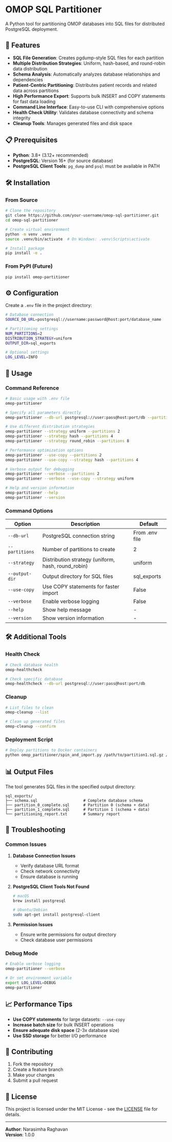 # OMOP SQL Partitioner

A Python tool for partitioning OMOP databases into SQL files for distributed PostgreSQL deployment.

## 🚀 Features

- **SQL File Generation**: Creates pgdump-style SQL files for each partition
- **Multiple Distribution Strategies**: Uniform, hash-based, and round-robin data distribution
- **Schema Analysis**: Automatically analyzes database relationships and dependencies
- **Patient-Centric Partitioning**: Distributes patient records and related data across partitions
- **High Performance Export**: Supports bulk INSERT and COPY statements for fast data loading
- **Command Line Interface**: Easy-to-use CLI with comprehensive options
- **Health Check Utility**: Validates database connectivity and schema integrity
- **Cleanup Tools**: Manages generated files and disk space

## 📋 Prerequisites

- **Python**: 3.8+ (3.12+ recommended)
- **PostgreSQL**: Version 16+ (for source database)
- **PostgreSQL Client Tools**: `pg_dump` and `psql` must be available in PATH

## 🛠️ Installation

### From Source
```bash
# Clone the repository
git clone https://github.com/your-username/omop-sql-partitioner.git
cd omop-sql-partitioner

# Create virtual environment
python -m venv .venv
source .venv/bin/activate  # On Windows: .venv\Scripts\activate

# Install package
pip install -e .
```

### From PyPI (Future)
```bash
pip install omop-partitioner
```

## ⚙️ Configuration

Create a `.env` file in the project directory:

```bash
# Database connection
SOURCE_DB_URL=postgresql://username:password@host:port/database_name

# Partitioning settings
NUM_PARTITIONS=2
DISTRIBUTION_STRATEGY=uniform
OUTPUT_DIR=sql_exports

# Optional settings
LOG_LEVEL=INFO
```

## 🚀 Usage

### Command Reference

```bash
# Basic usage with .env file
omop-partitioner

# Specify all parameters directly
omop-partitioner --db-url postgresql://user:pass@host:port/db --partitions 4 --output-dir my_partitions

# Use different distribution strategies
omop-partitioner --strategy uniform --partitions 2
omop-partitioner --strategy hash --partitions 4
omop-partitioner --strategy round_robin --partitions 8

# Performance optimization options
omop-partitioner --use-copy --partitions 2
omop-partitioner --use-copy --strategy hash --partitions 4

# Verbose output for debugging
omop-partitioner --verbose --partitions 2
omop-partitioner --verbose --use-copy --strategy uniform

# Help and version information
omop-partitioner --help
omop-partitioner --version
```

### Command Options

| Option | Description | Default |
|--------|-------------|---------|
| `--db-url` | PostgreSQL connection string | From .env file |
| `--partitions` | Number of partitions to create | 2 |
| `--strategy` | Distribution strategy (uniform, hash, round_robin) | uniform |
| `--output-dir` | Output directory for SQL files | sql_exports |
| `--use-copy` | Use COPY statements for faster import | False |
| `--verbose` | Enable verbose logging | False |
| `--help` | Show help message | - |
| `--version` | Show version information | - |

## 🛠️ Additional Tools

### Health Check
```bash
# Check database health
omop-healthcheck

# Check specific database
omop-healthcheck --db-url postgresql://user:pass@host:port/db
```

### Cleanup
```bash
# List files to clean
omop-cleanup --list

# Clean up generated files
omop-cleanup --confirm
```

### Deployment Script
```bash
# Deploy partitions to Docker containers
python omop_partitioner/spin_and_import.py /path/to/partition1.sql.gz /path/to/partition2.sql.gz
```

## 📊 Output Files

The tool generates SQL files in the specified output directory:

```
sql_exports/
├── schema.sql                    # Complete database schema
├── partition_0_complete.sql      # Partition 0 (schema + data)
├── partition_1_complete.sql      # Partition 1 (schema + data)
└── partitioning_report.txt       # Summary report
```

## 🔧 Troubleshooting

### Common Issues

1. **Database Connection Issues**
   - Verify database URL format
   - Check network connectivity
   - Ensure database is running

2. **PostgreSQL Client Tools Not Found**
   ```bash
   # macOS
   brew install postgresql
   
   # Ubuntu/Debian
   sudo apt-get install postgresql-client
   ```

3. **Permission Issues**
   - Ensure write permissions for output directory
   - Check database user permissions

### Debug Mode
```bash
# Enable verbose logging
omop-partitioner --verbose

# Or set environment variable
export LOG_LEVEL=DEBUG
omop-partitioner
```

## 📈 Performance Tips

- **Use COPY statements** for large datasets: `--use-copy`
- **Increase batch size** for bulk INSERT operations
- **Ensure adequate disk space** (2-3x database size)
- **Use SSD storage** for better I/O performance

## 🤝 Contributing

1. Fork the repository
2. Create a feature branch
3. Make your changes
4. Submit a pull request

## 📄 License

This project is licensed under the MIT License - see the [LICENSE](LICENSE) file for details.


---

**Author**: Narasimha Raghavan  
**Version**: 1.0.0

